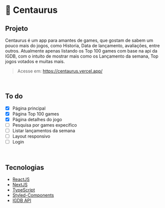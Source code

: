 # 🌌 Centaurus

## Projeto
Centaurus é um app para amantes de games, que gostam de sabem um pouco mais do jogos, como Historia, Data de lançamento, avaliações, entre outros.
Atualmente apenas listando os Top 100 games com base na api da IGDB, com o intuito de mostrar mais como os Lançamento da semana, Top jogos votados e muitas mais.

> Acesse em: https://centaurus.vercel.app/

&nbsp;

## To do
- [x] Página principal
- [x] Página Top 100 games
- [x] Página detalhes do jogo
- [ ] Pesquisa por games expecifico
- [ ] Listar lançamentos da semana
- [ ] Layout responsivo
- [ ] Login

&nbsp;

## Tecnologias
- [ReactJS](https://reactjs.org)
- [NextJS](https://nextjs.org/)
- [TypeScript](https://www.typescriptlang.org/)
- [Styled-Components](https://styled-components.com/)
- [IGDB API](https://api-docs.igdb.com/#about)